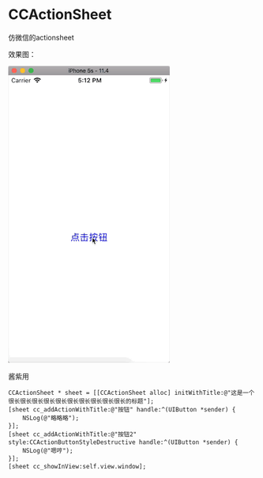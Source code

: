 # CCActionSheet
仿微信的actionsheet

效果图：

![image](https://github.com/cc5201991/CCActionSheet/blob/master/CCActionSheet1.gif)


酱紫用

    CCActionSheet * sheet = [[CCActionSheet alloc] initWithTitle:@"这是一个很长很长很长很长很长很长很长很长很长很长的标题"];
    [sheet cc_addActionWithTitle:@"按钮" handle:^(UIButton *sender) {
        NSLog(@"略略略");
    }];
    [sheet cc_addActionWithTitle:@"按钮2" style:CCActionButtonStyleDestructive handle:^(UIButton *sender) {
        NSLog(@"嗯哼");
    }];
    [sheet cc_showInView:self.view.window];
